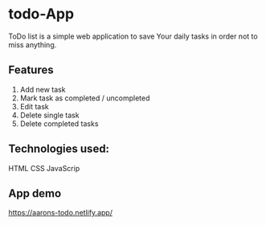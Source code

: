 # todo-App
ToDo list is a simple web application to save Your daily tasks in order not to miss anything.

## Features
1. Add new task
2. Mark task as completed / uncompleted
3. Edit task
4. Delete single task
5. Delete completed tasks

## Technologies used:
HTML
CSS
JavaScrip

## App demo
https://aarons-todo.netlify.app/
